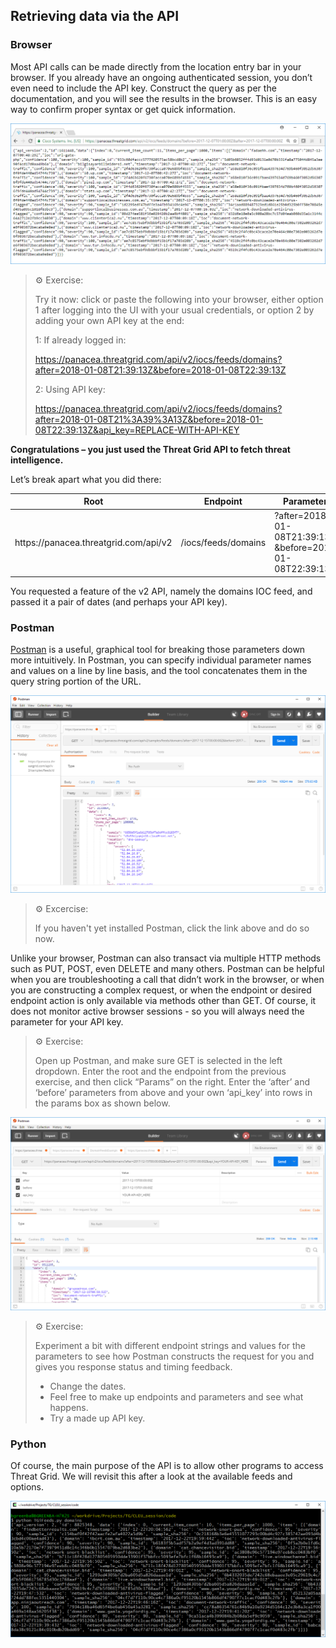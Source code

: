 ﻿
## Retrieving data via the API


### Browser
Most API calls can be made directly from the location entry bar in your browser.
If you already have an ongoing authenticated session, you don’t even need to
include the API key. Construct the query as per the documentation, and you will
see the results in the browser. This is an easy way to confirm proper syntax or
get quick information.

![Figure: Browser with feed loaded](https://raw.githubusercontent.com/CiscoDevNet/ThreatGRID/master/labs/cisco-threatgrid-102/assets/images/pic1.png)
<!-- original path: (/posts/files/cisco-threatgrid-102/assets/images/picN.png) -->

> 	&#9881; Exercise:
> 
> Try it now: click or paste the following into your browser, either option 1 after logging into the UI with your usual credentials, or option 2 by adding your own API key at the end:
>
> 1: If already logged in:
> 
> <https://panacea.threatgrid.com/api/v2/iocs/feeds/domains?after=2018-01-08T21:39:13Z&before=2018-01-08T22:39:13Z>
> 
> 2: Using API key:
> 
> <https://panacea.threatgrid.com/api/v2/iocs/feeds/domains?after=2018-01-08T21%3A39%3A13Z&before=2018-01-08T22:39:13Z&api_key=REPLACE-WITH-API-KEY>

**Congratulations – you just used the Threat Grid API to fetch threat
intelligence.**

Let’s break apart what you did there:

| Root                                  | Endpoint            | Parameters                                               |
|---------------------------------------|---------------------|----------------------------------------------------------|
| ht<i></i>tps://panacea.threatgrid.com/api/v2 | /iocs/feeds/domains | ?after=2018-01-08T21:39:13Z <br>&before=2018-01-08T22:39:13Z |

You requested a feature of the v2 API, namely the domains IOC feed, and passed it a
pair of dates (and perhaps your API key).

### Postman

[Postman](https://www.getpostman.com/) is a useful, graphical tool for breaking those parameters down more intuitively. In Postman, you can specify individual parameter names and values on a line by line basis, and the tool concatenates them in the query string
portion of the URL.

![Figure: Postman](https://raw.githubusercontent.com/CiscoDevNet/ThreatGRID/master/labs/cisco-threatgrid-102/assets/images/pic2.png)
<!-- ![Figure: Cisco threatGrid](/posts/files/cisco-threatgrid-102/assets/images/pic2.png) -->
> 	&#9881; Excercise:
> 
> If you haven't yet installed Postman, click the link above and do so now.

Unlike your browser, Postman can also transact via multiple HTTP methods such as
PUT, POST, even DELETE and many others. Postman can be helpful when you are
troubleshooting a call that didn’t work in the browser, or when you are
constructing a complex request, or when the endpoint or desired endpoint action
is only available via methods other than GET. Of course, it does not monitor
active browser sessions - so you will always need the parameter for your API key.

> 	&#9881; Exercise:
> 
> Open up Postman, and make sure GET is selected in the left dropdown. Enter the
> root and the endpoint from the previous exercise, and then click “Params” on the
> right. Enter the ‘after’ and ‘before’ parameters from above and your own ‘api\_key’ into rows
> in the params box as shown below.

![Figure: Postman usage](https://raw.githubusercontent.com/CiscoDevNet/ThreatGRID/master/labs/cisco-threatgrid-102/assets/images/pic3.png)
<!-- ![Figure: Cisco threatGrid](/posts/files/cisco-threatgrid-102/assets/images/pic3.png) -->

> 	&#9881; Exercise:
> 
> Experiment a bit with different endpoint strings and values for the parameters to see how Postman constructs the request for you and gives you response status and timing feedback. 
> - Change the dates. 
> - Feel free to make up endpoints and parameters and see what happens. 
> - Try a made up API key. 

### Python

Of course, the main purpose of the API is to allow other programs to access
Threat Grid. We will revisit this after a look at the available feeds and options.

![Figure: Python script](https://raw.githubusercontent.com/CiscoDevNet/ThreatGRID/master/labs/cisco-threatgrid-102/assets/images/pic4.png)
<!-- ![Figure: Cisco threatGrid](/posts/files/cisco-threatgrid-102/assets/images/pic4.png) -->

